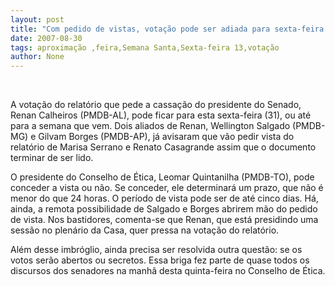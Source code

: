 ```yaml
---
layout: post
title: "Com pedido de vistas, votação pode ser adiada para sexta-feira ou a próxima semana"
date: 2007-08-30
tags: aproximação ,feira,Semana Santa,Sexta-feira 13,votação
author: None
---
```


&nbsp;

A vota&ccedil;&atilde;o do relat&oacute;rio que pede a cassa&ccedil;&atilde;o do presidente do Senado, Renan Calheiros (PMDB-AL), pode ficar para esta sexta-feira (31), ou at&eacute; para a semana que vem. Dois aliados de Renan, Wellington Salgado (PMDB-MG) e Gilvam Borges (PMDB-AP), j&aacute; avisaram que v&atilde;o pedir vista do relat&oacute;rio de Marisa Serrano e Renato Casagrande assim que o documento terminar de ser lido. 

O presidente do Conselho de &Eacute;tica, Leomar Quintanilha (PMDB-TO), pode conceder a vista ou n&atilde;o. Se conceder, ele determinar&aacute; um prazo, que n&atilde;o &eacute; menor do que 24 horas. O per&iacute;odo de vista pode ser de at&eacute; cinco dias. H&aacute;, ainda, a remota possibilidade de Salgado e Borges abrirem m&atilde;o do pedido de vista. Nos bastidores, comenta-se que Renan, que est&aacute; presidindo uma sess&atilde;o no plen&aacute;rio da Casa, quer pressa na vota&ccedil;&atilde;o do relat&oacute;rio. 

Al&eacute;m desse imbr&oacute;glio, ainda precisa ser resolvida outra quest&atilde;o: se os votos ser&atilde;o abertos ou secretos. Essa briga fez parte de quase todos os discursos dos senadores na manh&atilde; desta quinta-feira no Conselho de &Eacute;tica. 